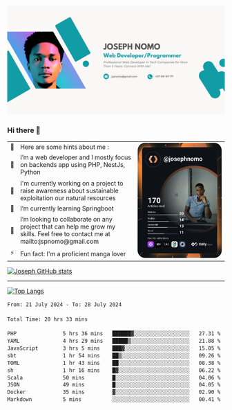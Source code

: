 ![Banner of my profile!](/Joseph_NOMO_NEW.png "Banner")

### Hi there 👋

<!--- | --  | 👋  | Here are some hints about me :                                                                                                 | <td rowspan=6><img src="/devcard.svg" width="400" alt="Joseph NOMO's Dev Card"/></td> |
| --- | --- | ------------------------------------------------------------------------------------------------------------------------------ | ------------------------------------------------------------------------------------- |
| --  | 🔭  | I’m a web developer and I mostly focus on backends app using PHP, NestJs, Python                                               |
| --  | 🦁  | I'm currently working on a project to raise awareness about sustainable exploitation our natural resources                     |
| --  | 🌱  | I’m currently learning Springboot                                                                                              |
| --  | 👯  | I’m looking to collaborate on any project that can help me grow my skills. Feel free to contact me at mailto:jspnomo@gmail.com |
| --  | ⚡  | Fun fact: I'm a proficient manga lover                                                                                         |
--->

<table>
    <tr>
        <td width="1%">👋</td>
        <td width="55%">Here are some hints about me :</td>
        <td rowspan=6 width="44%"><img src="/devcard.svg" width="400" alt="Joseph NOMO's Dev Card"/></td>
    </tr>
    <tr>
        <td>🔭</td>
        <td>I’m a web developer and I mostly focus on backends app using PHP, NestJs, Python</td>
    </tr>
    <tr>
        <td>🦁</td>
        <td>I'm currently working on a project to raise awareness about sustainable exploitation our natural resources</td>
    </tr>
    <tr>
        <td>🌱</td>
        <td>I’m currently learning Springboot</td>
    </tr>
    <tr>
        <td>👯</td>
        <td>I’m looking to collaborate on any project that can help me grow my skills. Feel free to contact me at mailto:jspnomo@gmail.com</td>
    </tr>
    <tr>
        <td>⚡</td>
        <td>Fun fact: I'm a proficient manga lover</td>
    </tr>

</table>

[![Joseph GitHub stats](https://github-readme-stats-seven-sigma-53.vercel.app/api?username=Jspascal)](https://github.com/Jspascal/github-readme-stats)

---

[![Top Langs](https://github-readme-stats-seven-sigma-53.vercel.app/api/top-langs/?username=Jspascal&layout=compact)](https://github.com/Jspascal/github-readme-stats)

<!--START_SECTION:waka-->

```txt
From: 21 July 2024 - To: 28 July 2024

Total Time: 20 hrs 33 mins

PHP               5 hrs 36 mins   ██████▓░░░░░░░░░░░░░░░░░░   27.31 %
YAML              4 hrs 29 mins   █████▒░░░░░░░░░░░░░░░░░░░   21.88 %
JavaScript        3 hrs 5 mins    ███▓░░░░░░░░░░░░░░░░░░░░░   15.05 %
sbt               1 hr 54 mins    ██▒░░░░░░░░░░░░░░░░░░░░░░   09.26 %
TOML              1 hr 43 mins    ██░░░░░░░░░░░░░░░░░░░░░░░   08.38 %
sh                1 hr 16 mins    █▓░░░░░░░░░░░░░░░░░░░░░░░   06.22 %
Scala             50 mins         █░░░░░░░░░░░░░░░░░░░░░░░░   04.06 %
JSON              49 mins         █░░░░░░░░░░░░░░░░░░░░░░░░   04.05 %
Docker            35 mins         ▓░░░░░░░░░░░░░░░░░░░░░░░░   02.90 %
Markdown          5 mins          ░░░░░░░░░░░░░░░░░░░░░░░░░   00.41 %
```

<!--END_SECTION:waka-->
